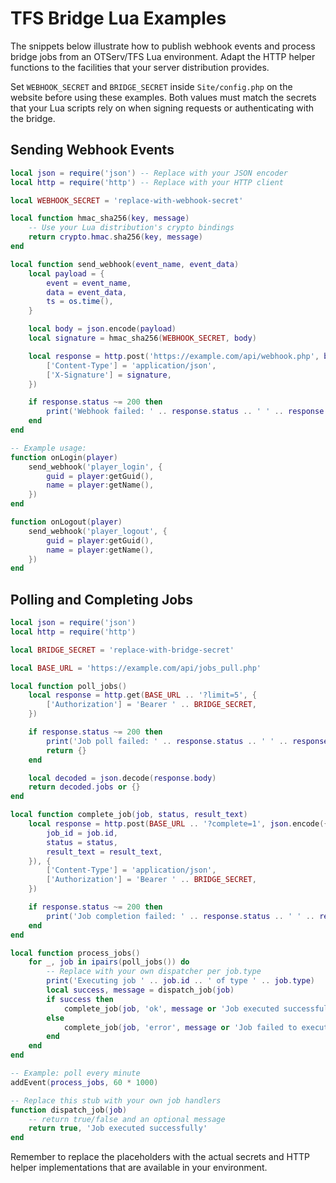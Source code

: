 # TFS Bridge Lua Examples

The snippets below illustrate how to publish webhook events and process bridge
jobs from an OTServ/TFS Lua environment. Adapt the HTTP helper functions to the
facilities that your server distribution provides.

Set `WEBHOOK_SECRET` and `BRIDGE_SECRET` inside `Site/config.php` on the website
before using these examples. Both values must match the secrets that your Lua
scripts rely on when signing requests or authenticating with the bridge.

## Sending Webhook Events

```lua
local json = require('json') -- Replace with your JSON encoder
local http = require('http') -- Replace with your HTTP client

local WEBHOOK_SECRET = 'replace-with-webhook-secret'

local function hmac_sha256(key, message)
    -- Use your Lua distribution's crypto bindings
    return crypto.hmac.sha256(key, message)
end

local function send_webhook(event_name, event_data)
    local payload = {
        event = event_name,
        data = event_data,
        ts = os.time(),
    }

    local body = json.encode(payload)
    local signature = hmac_sha256(WEBHOOK_SECRET, body)

    local response = http.post('https://example.com/api/webhook.php', body, {
        ['Content-Type'] = 'application/json',
        ['X-Signature'] = signature,
    })

    if response.status ~= 200 then
        print('Webhook failed: ' .. response.status .. ' ' .. response.body)
    end
end

-- Example usage:
function onLogin(player)
    send_webhook('player_login', {
        guid = player:getGuid(),
        name = player:getName(),
    })
end

function onLogout(player)
    send_webhook('player_logout', {
        guid = player:getGuid(),
        name = player:getName(),
    })
end
```

## Polling and Completing Jobs

```lua
local json = require('json')
local http = require('http')

local BRIDGE_SECRET = 'replace-with-bridge-secret'

local BASE_URL = 'https://example.com/api/jobs_pull.php'

local function poll_jobs()
    local response = http.get(BASE_URL .. '?limit=5', {
        ['Authorization'] = 'Bearer ' .. BRIDGE_SECRET,
    })

    if response.status ~= 200 then
        print('Job poll failed: ' .. response.status .. ' ' .. response.body)
        return {}
    end

    local decoded = json.decode(response.body)
    return decoded.jobs or {}
end

local function complete_job(job, status, result_text)
    local response = http.post(BASE_URL .. '?complete=1', json.encode({
        job_id = job.id,
        status = status,
        result_text = result_text,
    }), {
        ['Content-Type'] = 'application/json',
        ['Authorization'] = 'Bearer ' .. BRIDGE_SECRET,
    })

    if response.status ~= 200 then
        print('Job completion failed: ' .. response.status .. ' ' .. response.body)
    end
end

local function process_jobs()
    for _, job in ipairs(poll_jobs()) do
        -- Replace with your own dispatcher per job.type
        print('Executing job ' .. job.id .. ' of type ' .. job.type)
        local success, message = dispatch_job(job)
        if success then
            complete_job(job, 'ok', message or 'Job executed successfully')
        else
            complete_job(job, 'error', message or 'Job failed to execute')
        end
    end
end

-- Example: poll every minute
addEvent(process_jobs, 60 * 1000)

-- Replace this stub with your own job handlers
function dispatch_job(job)
    -- return true/false and an optional message
    return true, 'Job executed successfully'
end
```

Remember to replace the placeholders with the actual secrets and HTTP helper
implementations that are available in your environment.
